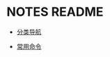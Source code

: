 # NOTES README

- [分类导航]([https://github.com/zpfang9008/Notes/blob/master/%E5%88%86%E7%B1%BB%E5%AF%BC%E8%88%AA.md](https://github.com/zpfang9008/Notes/blob/master/分类导航.md))

- [常用命令]([https://github.com/zpfang9008/Notes/blob/master/%E5%B8%B8%E7%94%A8%E5%91%BD%E4%BB%A4.md](https://github.com/zpfang9008/Notes/blob/master/常用命令.md))

